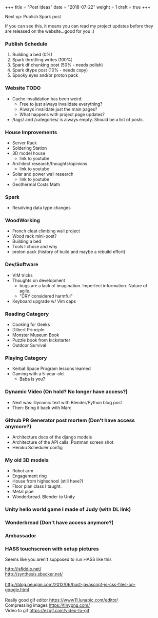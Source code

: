 +++
title = "Post Ideas"
date = "2018-07-22"
weight = 1
draft = true
+++

Next up: Publish Spark post
<!--more-->

If you can see this, it means you can read my project updates before they are released on the website...good for you :)

### Publish Schedule
1. Building a bed (0%)
1. Spark throttling writes (100%)
1. Spark df chunking post (50% - needs polish)
1. Spark dtype post (10% - needs copy)
1. Spooky eyes and/or proton pack

### Website TODO
* Cache invalidation has been weird.
    * Free to just always invalidate everything?
    * Always invalidate just the main pages?
    * What happens with project page updates?
* /tags/ and /categories/ is always empty. Should be a list of posts.

### House Improvements
* Server Rack
* Soldering Station
* 3D model house
    * link to youtube
* Architect research/thoughts/opinions
    * link to youtube
* Solar and power wall research
    * link to youtube
* Geothermal Costs Math

### Spark
* Resolving data type changes

### WoodWorking
* French cleat climbing wall project
* Wood rack mini-post?
* Building a bed
* Tools I chose and why
* proton pack (history of build and maybe a rebuild effort)

### Dev/Software 
* VIM tricks
* Thoughts on development
    * bugs are a lack of imagination. Imperfect information. Nature of agile.
    * "DRY considered harmful"
* Keyboard upgrade w/ Vim caps

### Reading Category
* Cooking for Geeks
* Dilbert Principle
* Monster Museum Book
* Puzzle book from kickstarter
* Outdoor Survival

### Playing Category 
* Kerbal Space Program lessons learned
* Gaming with a 5-year-old
    * Baba is you?

### Dynamic Video (On hold? No longer have access?)
* Next was: Dynamic text with Blender/Python blog post
* Then: Bring it back with Marc

### Github PR Generator post mortem (Don't have access anymore?)
* Architecture docs of the django models
* Architecture of the API calls. Postman screen shot.
* Heroku Scheduler config

### My old 3D models
* Robot arm
* Engagement ring
* House from highschool (still have?)
* Floor plan class I taught.
* Metal pipe
* Wonderbread. Blender to Unity

### Unity hello world game I made of Judy (with DL link)

### Wonderbread (Don't have access anymore?)

### Ambassador

### HASS touchscreen with setup pictures
Seems like you aren't supposed to run HASS like this


<a href="http://jsfiddle.net/" style="background-color: white; color: #1155cc; font-family: arial, sans-serif; font-size: 13px;" target="_blank">http://jsfiddle.net/</a>
<span style="background-color: white; color: #222222; font-family: arial, sans-serif; font-size: 13px;">&nbsp;&nbsp;&nbsp;</span>
<br />
<a href="http://synthesis.sbecker.net/" style="background-color: white; color: #1155cc; font-family: arial, sans-serif; font-size: 13px;" target="_blank">http://synthesis.sbecker.net/</a>
<br />
<br />
http://blog.neugan.com/2012/06/host-javascript-js-css-files-on-google.html
<br />
<br />
Really good gif editor
https://www11.lunapic.com/editor/
</br>
Compressing images
https://tinypng.com/
</br>
Video to gif
https://ezgif.com/video-to-gif
</br>
